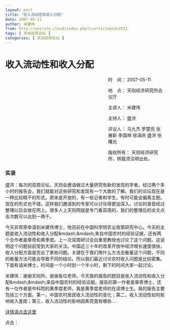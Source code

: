 ```yaml
---
layout: post
title: "收入流动性和收入分配"
date: 2007-05-11
author: 米建伟
from: http://unirule.cloud/index.php?c=article&id=2512
tags: [ 天则双周论坛 ]
categories: [ 天则双周论坛 ]
---
```


<div id="bd_lt">
 <div class="wp">
  <div class="cont">
   <h1 class="tc">
    收入流动性和收入分配
   </h1>
   <div class="tc p10" style="text-align:left;padding-left:325px;">
    <p class="f16">
     时　间： 2007-05-11
    </p>
    <p class="f16">
     地　点： 天则经济研究所会议厅
    </p>
    <p class="f16">
     主讲人： 米建伟
    </p>
    <p class="f16">
     主持人： 盛洪
    </p>
    <p class="f16">
     评议人： 马九杰 罗楚亮 张展新 李国祥 徐滇庆 盛洪 张曙光
    </p>
    <p class="f16">
     版权所有： 天则经济研究所，转载须注明出处。
    </p>
   </div>
   <div class="body-text fs">
    <h3 class="tit-lt">
     实录
    </h3>
    <p align="left">
     盛洪：每次的双周论坛，天则会邀请做过大量研究有新的发现的学者。经过两个多小时的报告会，我们就能对这些研究和发现有一个大致的了解。我们的论坛现在是一种比较精干的形式。原来是开放的，有一些记者和学生，有时可能会偏离主题。现在的形式也不错，这样我们邀请到的专家可以讨论得更加深入。讨论的录音经过整理以后会放在网上。很多人上天则网就是专门看双周的，我们的整理后的全文点击次数可以达到一两千。
    </p>
    <p align="left">
     今天非常荣幸请到米建伟博士，他目前在中国科学院农业政策研究中心。今天的主题是收入流动性和收入分配&amp;mdash;&amp;mdash;来自中国农村的经验证据，还有两个合作者是章奇和黄季焜。上一次双周研讨会白重恩教授也讨论了这个问题。这说明这个问题目前受到大家的关注。中国近三十年的改革开放中经济增长速度很快，收入分配方面是否出了某些问题。关键在于我们用什么方法去衡量这个问题，不同的衡量方法可能会导致不同的结论。所以我们最近讨论农村收入问题是比较密集。下面有请米博士，时间是一个小时到一个半小时，剩下的时间大家一起讨论。
    </p>
    <p align="left">
     米建伟：谢谢天则所，谢谢各位老师。今天我的报告的题目是收入流动性和收入分配&amp;mdash;&amp;mdash;来自中国农村的经验证据。报告的第一作者是章奇博士，还有一位作者是中科院的黄季焜老师，我是黄季焜老师的在读博士生。我的报告主要包括三个方面。第一，中国农村居民收入流动性的变化；第二，收入流动性如何影响收入差距；第三，收入流动性的影响因素究竟有哪些....
    </p>
    <p align="left">
     <a href="http://www.unirule.org.cn/xiazai/20070524.doc">
      详情请点击这里
     </a>
    </p>
   </div>
   <p class="pt20">
    点击：
   </p>
  </div>
 </div>
</div>

